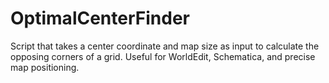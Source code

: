 # OptimalCenterFinder
Script that takes a center coordinate and map size as input to calculate the opposing corners of a grid. Useful for WorldEdit, Schematica, and precise map positioning.
